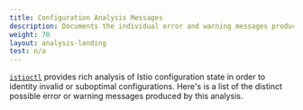 ```yaml
---
title: Configuration Analysis Messages
description: Documents the individual error and warning messages produced during configuration analysis.
weight: 70
layout: analysis-landing
test: n/a
---
```


[`istioctl`](/es/docs/reference/commands/istioctl/#istioctl-analyze) provides rich analysis of Istio configuration state in
order to identity invalid or suboptimal configurations. Here's is a list of the distinct possible
error or warning messages produced by this analysis.
